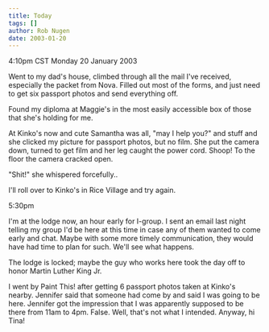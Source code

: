 ```yaml
---
title: Today
tags: []
author: Rob Nugen
date: 2003-01-20
---
```


<p class=date>4:10pm CST Monday 20 January 2003</p>

<p>Went to my dad's house, climbed through all the mail I've received,
especially the packet from Nova.  Filled out most of the forms, and
just need to get six passport photos and send everything off.</p>

<p>Found my diploma at Maggie's in the most easily accessible box of
those that she's holding for me.</p>

<p>At Kinko's now and cute Samantha was all, "may I help you?" and
stuff and she clicked my picture for passport photos, but no film.
She put the camera down, turned to get film and her leg caught the
power cord.  Shoop!  To the floor the camera cracked open.</p>

<p>"Shit!" she whispered forcefully..</p>

<p>I'll roll over to Kinko's in Rice Village and try again.</p>

<p class=date>5:30pm</p>

<p>I'm at the lodge now, an hour early for I-group.  I sent an email
last night telling my group I'd be here at this time in case any of
them wanted to come early and chat.  Maybe with some more timely
communication, they would have had time to plan for such.  We'll see
what happens.</p>

<p>The lodge is locked; maybe the guy who works here took the day off
to honor Martin Luther King Jr.</p>

<p>I went by Paint This! after getting 6 passport photos taken at
Kinko's nearby.  Jennifer said that someone had come by and said I was
going to be here.  Jennifer got the impression that I was apparently
supposed to be there from 11am to 4pm.  False.  Well, that's not what
I intended.  Anyway, hi Tina!</p>

